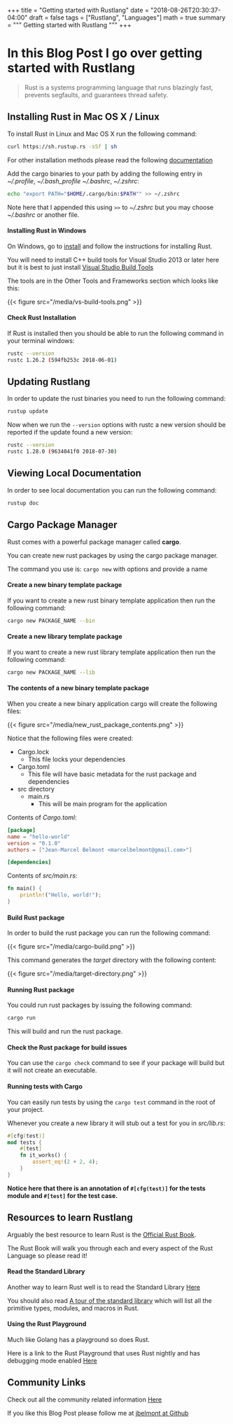 +++
title = "Getting started with Rustlang"
date = "2018-08-26T20:30:37-04:00"
draft = false
tags = ["Rustlang", "Languages"]
math = true
summary = """
Getting started with Rustlang
"""
+++

# In this Blog Post I go over getting started with Rustlang

> Rust is a systems programming language that runs blazingly fast, prevents segfaults, and guarantees thread safety.

## Installing Rust in Mac OS X / Linux

To install Rust in Linux and Mac OS X run the following command:

```bash
curl https://sh.rustup.rs -sSf | sh
```

For other installation methods please read the following [documentation](https://www.rust-lang.org/en-US/other-installers.html)

Add the cargo binaries to your path by adding the following entry in *~/.profile*, *~/.bash_profile* *~/.bashrc*, *~/.zshrc*:

```bash
echo "export PATH="$HOME/.cargo/bin:$PATH"" >> ~/.zshrc
```

Note here that I appended this using `>>` to *~/.zshrc* but you may choose *~/.bashrc* or another file.

#### Installing Rust in Windows

On Windows, go to [install](https://www.rust-lang.org/install.html) and follow the instructions for installing Rust. 

You will need to install C++ build tools for Visual Studio 2013 or later here but it is best to just install [Visual Studio Build Tools](https://visualstudio.microsoft.com/downloads/#build-tools-for-visual-studio-2017)

The tools are in the Other Tools and Frameworks section which looks like this:

{{< figure src="/media/vs-build-tools.png" >}}

#### Check Rust Installation

If Rust is installed then you should be able to run the following command in your terminal windows:

```bash
rustc --version
rustc 1.26.2 (594fb253c 2018-06-01)
```

## Updating Rustlang

In order to update the rust binaries you need to run the following command:

```bash
rustup update
```

Now when we run the `--version` options with rustc a new version should be reported if the update found a new version:

```bash
rustc --version
rustc 1.28.0 (9634041f0 2018-07-30)
```

## Viewing Local Documentation

In order to see local documentation you can run the following command:

```bash
rustup doc
```

## Cargo Package Manager

Rust comes with a powerful package manager called **cargo**.

You can create new rust packages by using the cargo package manager.

The command you use is: `cargo new` with options and provide a name

#### Create a new binary template package

If you want to create a new rust binary template application then run the following command:

```bash
cargo new PACKAGE_NAME --bin
```

#### Create a new library template package

If you want to create a new rust library template application then run the following command:

```bash
cargo new PACKAGE_NAME --lib
```

#### The contents of a new binary template package

When you create a new binary application cargo will create the following files:

{{< figure src="/media/new_rust_package_contents.png" >}}

Notice that the following files were created:

* Cargo.lock
    * This file locks your dependencies
* Cargo.toml
    * This file will have basic metadata for the rust package and dependencies
* src directory
    * main.rs
        * This will be main program for the application

Contents of *Cargo.toml*:

```toml
[package]
name = "hello-world"
version = "0.1.0"
authors = ["Jean-Marcel Belmont <marcelbelmont@gmail.com>"]

[dependencies]
```

Contents of *src/main.rs*:

```rust
fn main() {
    println!("Hello, world!");
}
```

#### Build Rust package

In order to build the rust package you can run the following command:

{{< figure src="/media/cargo-build.png" >}}

This command generates the *target* directory with the following content:

{{< figure src="/media/target-directory.png" >}}

#### Running Rust package

You could run rust packages by issuing the following command:

```bash
cargo run
```

This will build and run the rust package.

#### Check the Rust package for build issues

You can use the `cargo check` command to see if your package will build but it will not create an executable.

#### Running tests with Cargo

You can easily run tests by using the `cargo test` command in the root of your project.

Whenever you create a new library it will stub out a test for you in *src/lib.rs*:

```rust
#[cfg(test)]
mod tests {
    #[test]
    fn it_works() {
        assert_eq!(2 + 2, 4);
    }
}
```

**Notice here that there is an annotation of `#[cfg(test)]` for the tests module and `#[test]` for the test case.**

## Resources to learn Rustlang

Arguably the best resource to learn Rust is the [Official Rust Book](https://doc.rust-lang.org/book/2018-edition/index.html).

The Rust Book will walk you through each and every aspect of the Rust Language so please read it!

#### Read the Standard Library

Another way to learn Rust well is to read the Standard Library [Here](https://doc.rust-lang.org/std/index.html)

You should also read [A tour of the standard library](https://doc.rust-lang.org/std/index.html#a-tour-of-the-rust-standard-library) which will list all the primitive types, modules, and macros in Rust.

#### Using the Rust Playground

Much like Golang has a playground so does Rust.

Here is a link to the Rust Playground that uses Rust nightly and has debugging mode enabled [Here](https://play.rust-lang.org/?version=nightly&mode=debug&edition=2018)

## Community Links

Check out all the community related information [Here](https://www.rust-lang.org/en-US/community.html)

If you like this Blog Post please follow me at [jbelmont at Github](https://github.com/jbelmont)